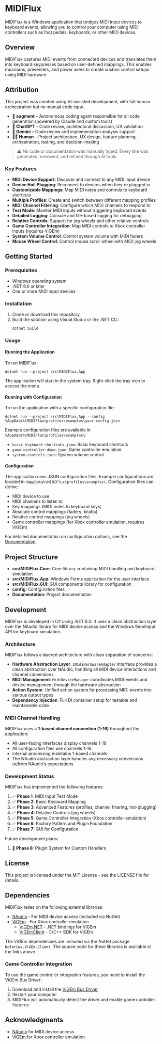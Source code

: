 # MIDIFlux

MIDIFlux is a Windows application that bridges MIDI input devices to keyboard events, allowing you to control your computer using MIDI controllers such as foot pedals, keyboards, or other MIDI devices.

## Overview

MIDIFlux captures MIDI events from connected devices and translates them into keyboard keypresses based on user-defined mappings. This enables musicians, presenters, and power users to create custom control setups using MIDI hardware.

## Attribution

This project was created using AI-assisted development, with full human orchestration but no manual code input.

- 🤖 **augment** – Autonomous coding agent responsible for all code generation
  (powered by Claude and custom tools)
- 🤖 **ChatGPT** – Code review, architectural discussion, UX validation
- 🤖 **Gemini** – Code review and implementation analysis support
- 🧑‍💻 **Human** – Project architecture, UX design, feature planning, orchestration, testing, and decision-making

> ⚠️ No code or documentation was manually typed. Every line was generated, reviewed, and refined through AI tools.

### Key Features

- **MIDI Device Support**: Discover and connect to any MIDI input device
- **Device Hot-Plugging**: Reconnect to devices when they're plugged in
- **Customizable Mappings**: Map MIDI notes and controls to keyboard shortcuts
- **Multiple Profiles**: Create and switch between different mapping profiles
- **MIDI Channel Filtering**: Configure which MIDI channels to respond to
- **Test Mode**: Monitor MIDI inputs without triggering keyboard events
- **Detailed Logging**: Console and file-based logging for debugging
- **Relative Controls**: Support for jog wheels and other relative controls
- **Game Controller Integration**: Map MIDI controls to Xbox controller inputs (requires ViGEm)
- **System Volume Control**: Control system volume with MIDI faders
- **Mouse Wheel Control**: Control mouse scroll wheel with MIDI jog wheels

## Getting Started

### Prerequisites

- Windows operating system
- .NET 8.0 or later
- One or more MIDI input devices

### Installation

1. Clone or download this repository
2. Build the solution using Visual Studio or the .NET CLI:
   ```
   dotnet build
   ```

### Usage

#### Running the Application

To run MIDIFlux:

```
dotnet run --project src\MIDIFlux.App
```

The application will start in the system tray. Right-click the tray icon to access the menu.

#### Running with Configuration

To run the application with a specific configuration file:

```
dotnet run --project src\MIDIFlux.App --config %AppData%\MIDIFlux\profiles\examples\your-config.json
```

Example configuration files are available in `%AppData%\MIDIFlux\profiles\examples\`:
- `basic-keyboard-shortcuts.json`: Basic keyboard shortcuts
- `game-controller-demo.json`: Game controller emulation
- `system-controls.json`: System volume control

#### Configuration

The application uses JSON configuration files. Example configurations are located in `%AppData%\MIDIFlux\profiles\examples\`. Configuration files can define:

- MIDI device to use
- MIDI channels to listen to
- Key mappings (MIDI notes to keyboard keys)
- Absolute control mappings (faders, knobs)
- Relative control mappings (jog wheels)
- Game controller mappings (for Xbox controller emulation, requires ViGEm)

For detailed documentation on configuration options, see the [Documentation](Documentation/README.md).

## Project Structure

- **src/MIDIFlux.Core**: Core library containing MIDI handling and keyboard simulation
- **src/MIDIFlux.App**: Windows Forms application for the user interface
- **src/MIDIFlux.GUI**: GUI components library for configuration
- **config**: Configuration files
- **Documentation**: Project documentation

## Development

MIDIFlux is developed in C# using .NET 8.0. It uses a clean abstraction layer over the NAudio library for MIDI device access and the Windows SendInput API for keyboard simulation.

### Architecture

MIDIFlux follows a layered architecture with clean separation of concerns:

- **Hardware Abstraction Layer**: `IMidiHardwareAdapter` interface provides a clean abstraction over NAudio, handling all MIDI device interactions and channel conversions
- **MIDI Management**: `MidiDeviceManager` coordinates MIDI events and device management through the hardware abstraction
- **Action System**: Unified action system for processing MIDI events into various output types
- **Dependency Injection**: Full DI container setup for testable and maintainable code

### MIDI Channel Handling

MIDIFlux uses a **1-based channel convention (1-16)** throughout the application:
- All user-facing interfaces display channels 1-16
- All configuration files use channels 1-16
- Internal processing maintains 1-based channels
- The NAudio abstraction layer handles any necessary conversions to/from NAudio's expectations

### Development Status

MIDIFlux has implemented the following features:

1. ✅ **Phase 1**: MIDI Input Test Mode
2. ✅ **Phase 2**: Basic Keyboard Mapping
3. ✅ **Phase 3**: Advanced Features (profiles, channel filtering, hot-plugging)
4. ✅ **Phase 4**: Relative Controls (jog wheels)
5. ✅ **Phase 5**: Game Controller Integration (Xbox controller emulation)
6. ✅ **Phase 6**: Factory Pattern and Plugin Foundation
7. ✅ **Phase 7**: GUI for Configuration

Future development plans:

1. 🔄 **Phase 8**: Plugin System for Custom Handlers

## License

This project is licensed under the MIT License - see the LICENSE file for details.

## Dependencies

MIDIFlux relies on the following external libraries:

- [NAudio](https://github.com/naudio/NAudio) - For MIDI device access (included via NuGet)
- [ViGEm](https://github.com/ViGEm/ViGEmBus) - For Xbox controller emulation
  - [ViGEm.NET](https://github.com/ViGEm/ViGEm.NET) - .NET bindings for ViGEm
  - [ViGEmClient](https://github.com/ViGEm/ViGEmClient) - C/C++ SDK for ViGEm

The ViGEm dependencies are included via the NuGet package `Nefarius.ViGEm.Client`. The source code for these libraries is available at the links above.

### Game Controller Integration

To use the game controller integration features, you need to install the ViGEm Bus Driver:

1. Download and install the [ViGEm Bus Driver](https://github.com/ViGEm/ViGEmBus/releases)
2. Restart your computer
3. MIDIFlux will automatically detect the driver and enable game controller features

## Acknowledgments

- [NAudio](https://github.com/naudio/NAudio) for MIDI device access
- [ViGEm](https://github.com/ViGEm/ViGEmBus) for Xbox controller emulation
